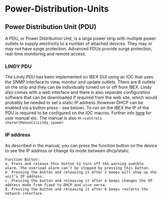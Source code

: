 # Power-Distribution-Units

## Power Distribution Unit (PDU)

A PDU, or Power Distribution Unit, is a large power strip with multiple power outlets to supply electricity to a number of attached devices. They may or may not have surge protection. Advanced PDUs provide surge protection, real-time monitoring and remote access.

### LINDY PDU

The Lindy PDU has been implemented on IBEX GUI using an IOC that uses the SNMP interface to view, monitor and update outlets. There are 8 outlets on the strip and they can be individually turned on or off from IBEX. Lindy also comes with a web interface and there is also separate configuration software that can be downloaded if required from the web site, which would probably be needed to set a static IP address (however DHCP can be enabled via a button press - see below). To run on the IBEX the IP of the PDU is required to be configured on the IOC macros.
Further info [here](https://www.lindy.co.uk/power-c8/power-distribution-unit-pdu-c347) for user manual etc. The manual is also in `<controls share>\Manuals\Lindy_ipower`

### IP address 

As described in the manual, you can press the function button on the device to see the IP address or change its mode between dhcp/static
```
Function Button:
a. Press and release this button to turn off the warning audible alarm. The overload alarm can’t be stopped by pressing this button.
b. Pressing the button and releasing it after 2 beeps will show up the unit’s IP address.
c. Pressing the button and releasing it after 4 beeps changes the IP address mode from fixed to DHCP and vice versa. 
d. Pressing the button and releasing it after 6 beeps restarts the network interface.
```



